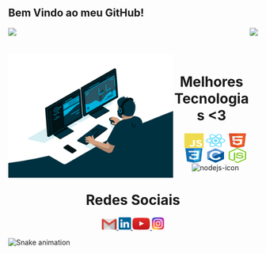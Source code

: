 ## Bem Vindo ao meu GitHub!

<div>
  
  <img  height="180em" src="https://github-readme-stats.vercel.app/api?username=LuizSalustiano&show_icons=true&theme=great-gatsby&include_all_commits=true&count_private=true"/>
  <img align="right" height="180em" src="https://github-readme-stats.vercel.app/api/top-langs/?username=LuigiGF&layout=compact&langs_count=16&theme=great-gatsby"/>
</div>
<br>

<div  align="center"> 
  <div style="display: inline_block"><br>
    <img align="left" height="250" alt="coding-time" src="code.gif">
    <h1 align="center">Melhores Tecnologias <3</h1>
    <img align="center" height="30" width="40" alt="js-icon"  src="https://raw.githubusercontent.com/devicons/devicon/master/icons/javascript/javascript-plain.svg">
    <img align="center" height="30" width="40" alt="react-icon" src="https://raw.githubusercontent.com/devicons/devicon/master/icons/react/react-original.svg">
    <img align="center" height="30" width="40" alt="html-icon" src="https://raw.githubusercontent.com/devicons/devicon/master/icons/html5/html5-original.svg">
    <img align="center" height="30" width="40" alt="css-icon" src="https://raw.githubusercontent.com/devicons/devicon/master/icons/css3/css3-original.svg">
    <img align="center" height="30" width="40" alt="c-icon" src="https://raw.githubusercontent.com/devicons/devicon/master/icons/c/c-original.svg">
    <img align="center" height="30" width="40" alt="nodejs-icon" src="https://raw.githubusercontent.com/devicons/devicon/master/icons/nodejs/nodejs-original.svg">
    <img align="center" height="30" width="40" alt="nodejs-icon" src="https://raw.githubusercontent.com/jmnote/z-icons/master/svg/cpp.svg">
   </div>
    
  
  <h1 align="center">Redes Sociais</h1>
    <a href = "luizalbertomacielsalustiano@gmail.com
">
      <img width="30" src="gmail.svg">
    </a>
    <a href = "https://https://www.linkedin.com/luiz-alberto-maciel-salustiano-057887256/">
      <img width="25" src="linkedin.svg">
    </a>
    <a href = "#">
      <img width="35" src="youtube.svg">
    </a>
    <a href = "https://www.instagram.com/luiza_alberto_salustian/">
      <img width="25" src="instagram.png">
    </a>
</div>
  
![Snake animation](https://github.com/LuizSalustiano/LuizSalustiano/blob/output/github-contribution-grid-snake.svg)
